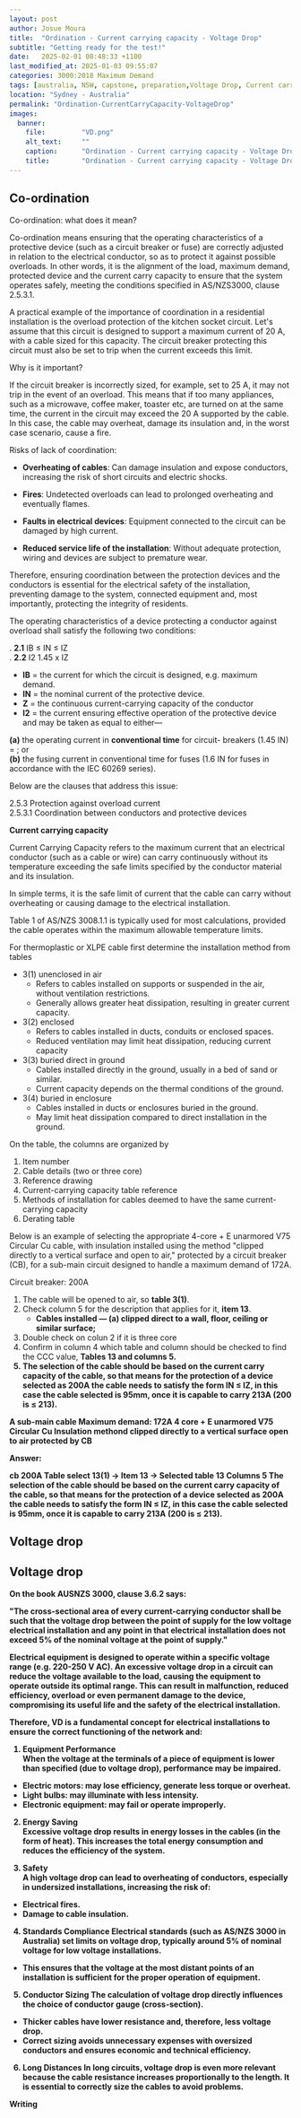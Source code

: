 ```yaml
---
layout: post
author: Josue Moura
title:  "Ordination - Current carrying capacity - Voltage Drop"
subtitle: "Getting ready for the test!"
date:   2025-02-01 08:48:33 +1100
last_modified_at: 2025-01-03 09:55:07
categories: 3000:2018 Maximum Demand
tags: [australia, NSW, capstone, preparation,Voltage Drop, Current carrying capacity, Ordination]
location: "Sydney - Australia"
permalink: "Ordination-CurrentCarryCapacity-VoltageDrop"
images:
  banner:
    file:         "VD.png"
    alt_text:     ""
    caption:      "Ordination - Current carrying capacity - Voltage Drop"
    title:        "Ordination - Current carrying capacity - Voltage Drop"
---
```

<link href="https://cdnjs.cloudflare.com/ajax/libs/font-awesome/6.0.0-beta3/css/all.min.css" rel="stylesheet">
<style>

  .iconImage {
      font-size: 40px; /* Tamanho do ícone */
    }

    /* Sentence container */
    .mxiImgInteraction {
      position: relative;
      display: inline-block;
      cursor: pointer;
    }

    /* Image initially hidden */
    .mxiImgInteraction img {
      display: none;
      position: absolute;
      top: 100%; /* Show below the phrase */
      left: 0;
      width: 400px; /* Show the size */
      border: 1px solid #ccc;
      background: #fff;
      padding: 5px;
      box-shadow: 0 4px 8px rgba(0, 0, 0, 0.2);
    }

    /* Display image on mouseover */
    .mxiImgInteraction:hover img {
      display: block;
    }

    /* Media query for small screens (mobile and tablet) */
@media (max-width: 768px) {
  .mxiImgInteraction img {
    position: fixed; /* Fix the position relative to the viewport */
    top: 50%; /* Center vertically */
    left: 50%; /* Center horizontally */
    transform: translate(-50%, -50%); /* Adjust position */
    width: 90%; /* Adjust size to fit smaller screens */
    max-width: 400px; /* Prevent the image from being too large */
    z-index: 1000; /* Ensure it appears on top of other elements */
  }
}


.circle {
    display: inline-block;
    padding: 10px;
    border: 2px solid red;
    border-radius: 50%;
    text-align: center;
    white-space: nowrap;
    color: red;
    position: relative;
  }

  .circle:hover::after {
    content: '≤ 63A one hour \A >63A two hours'; 
    white-space: pre;
    position: absolute;
    bottom: 150%;
    left: 50%;
    transform: translateX(-50%);
    background-color: black;
    color: white; 
    padding: 5px;
    border-radius: 5px;
    font-size: 12px;
    opacity: 0;
    transition: opacity 0.3s ease;
    opacity: 1;
  }

  .circle:hover::before {
    content: '';
    position: absolute;
    bottom: 120%;
    left: 50%;
    transform: translateX(-50%);
    border-width: 5px;
    border-style: solid;
    border-color: black transparent transparent transparent;
    opacity: 1; 
  }

  /* CB */
  .circleCB {
    display: inline-block;
    padding: 10px;
    border: 2px solid blue;
    border-radius: 50%;
    text-align: center;
    white-space: nowrap;
    color: red;
    position: relative;
  }

  .circleCB:hover::after {
    content: url('assets/images/capstone/Co-o_CCC_VD/form.png'); 
    white-space: pre;
    position: absolute;
    bottom: 150%;
    left: 50%;
    transform: translateX(-50%);
    color: white; 
    padding: 5px;
    border-radius: 5px;
    font-size: 12px;
    opacity: 0;
    transition: opacity 0.3s ease;
    opacity: 1;
  }

  @media (max-width: 768px) {
    .circleCB:hover::after {
        position: fixed; 
        top: 50%; 
        left: 50%;
        transform: translate(-50%, -50%); 
        width: 90%;
        max-width: 400px; 
        z-index: 1000; 
    }
}

  .circleCB:hover::before {
    content: '';
    position: absolute;
    bottom: 120%;
    left: 50%;
    transform: translateX(-50%);
    border-width: 5px;
    border-style: solid;
    border-color: black transparent transparent transparent;
    opacity: 1; 
  }

  /* Fuse */
  .circleFuse {
    display: inline-block;
    padding: 10px;
    border: 2px solid blue;
    border-radius: 50%;
    text-align: center;
    white-space: nowrap;
    color: red;
    position: relative;
  }

  .circleFuse:hover::after {
    content: url('assets/images/capstone/Co-o_CCC_VD/form2.png'); 
    white-space: pre;
    position: absolute;
    bottom: 150%;
    left: 50%;
    transform: translateX(-50%);
    color: white; 
    padding: 5px;
    border-radius: 5px;
    font-size: 12px;
    opacity: 0;
    transition: opacity 0.3s ease;
    opacity: 1;
  }

  @media (max-width: 768px) {
    .circleFuse:hover::after {
        position: fixed; 
        top: 50%; 
        left: 50%;
        transform: translate(-50%, -50%); 
        width: 90%;
        max-width: 400px; 
        z-index: 1000; 
    }
  }

  .circleFuse:hover::before {
    content: '';
    position: absolute;
    bottom: 120%;
    left: 50%;
    transform: translateX(-50%);
    border-width: 5px;
    border-style: solid;
    border-color: black transparent transparent transparent;
    opacity: 1; 
  }

  /* Table 1 */
  .circleT1 {
      display: inline-block;
      padding: 10px;
      border: 2px solid blue;
      border-radius: 50%;
      text-align: center;
      white-space: nowrap;
      color: red;
      position: relative;
      cursor: pointer;
    }

    .circleT1:hover::after {
      content: '';
      position: fixed;
      top: 50%;
      left: 50%;
      transform: translate(-50%, -50%);
      width: 90%; 
      max-width: 400px; 
      aspect-ratio: 1 / 1; 
      background-image: url('assets/images/capstone/Co-o_CCC_VD/t1.png'); 
      background-size: contain; 
      background-repeat: no-repeat; 
      background-position: center; 
      z-index: 1000;
      opacity: 1;
      transition: opacity 0.3s ease;
      pointer-events: none;
    }

    .circleT1:hover::before {
      content: '';
      position: fixed; 
      top: 50%; 
      left: 50%;
      transform: translate(-50%, -50%);
      border-width: 10px;
      border-style: solid;
      border-color: black transparent transparent transparent;
      opacity: 1; 
      z-index: 1001; 
      pointer-events: none;
    }

    @media (max-width: 768px) {
      .circleT1:hover::after {
        width: 80%; 
        max-width: 300px; 
        aspect-ratio: 1 / 1; 
        background-size: contain;
        background-position: center;
      }

      .circleT1:hover::before {
        position: fixed; 
        top: 50%; 
        left: 50%;
        transform: translate(-50%, -50%);
        border-width: 10px;
        border-style: solid;
        border-color: black transparent transparent transparent;
        opacity: 1; 
        z-index: 1001; 
      }
    }

/* temp */

    .typing {
      font-size: 24px;
      font-weight: bold;
      color: #333;
    }

    .dots::after {
      content: "";
      display: inline-block;
      animation: dots 1.5s steps(4, end) infinite;
    }

    @keyframes dots {
      0% {
        content: "";
      }
      25% {
        content: ".";
      }
      50% {
        content: "..";
      }
      75% {
        content: "...";
      }
      100% {
        content: "";
      }
    }
/* temp */
  </style>

<h2>Co-ordination</h2>

Co-ordination: what does it mean?

Co-ordination means ensuring that the operating characteristics of a protective device (such as a circuit breaker or fuse) are correctly adjusted in relation to the electrical conductor, so as to protect it against possible overloads. In other words, it is the alignment of the load, maximum demand, protected device and the current carry capacity to ensure that the system operates safely, meeting the conditions specified in AS/NZS3000, clause 2.5.3.1.


A practical example of the importance of coordination in a residential installation is the overload protection of the kitchen socket circuit. Let's assume that this circuit is designed to support a maximum current of 20 A, with a cable sized for this capacity. The circuit breaker protecting this circuit must also be set to trip when the current exceeds this limit.

Why is it important?

If the circuit breaker is incorrectly sized, for example, set to 25 A, it may not trip in the event of an overload. This means that if too many appliances, such as a microwave, coffee maker, toaster etc, are turned on at the same time, the current in the circuit may exceed the 20 A supported by the cable. In this case, the cable may overheat, damage its insulation and, in the worst case scenario, cause a fire.

Risks of lack of coordination:

- <b>Overheating of cables</b>: Can damage insulation and expose conductors, increasing the risk of short circuits and electric shocks.

- <b>Fires</b>: Undetected overloads can lead to prolonged overheating and eventually flames.

- <b>Faults in electrical devices</b>: Equipment connected to the circuit can be damaged by high current.

- <b>Reduced service life of the installation</b>: Without adequate protection, wiring and devices are subject to premature wear.

Therefore, ensuring coordination between the protection devices and the conductors is essential for the electrical safety of the installation, preventing damage to the system, connected equipment and, most importantly, protecting the integrity of residents.

The operating characteristics of a device protecting a conductor against overload shall satisfy the following two conditions: 

. <b>2.1</b>   IB ≤ IN ≤ IZ  
. <b>2.2</b>   I2 1.45 x IZ 

-  <b>IB</b> = the current for which the circuit is designed, e.g. maximum demand. <span class="mxiImgInteraction"><i class="fas fa-solid fa-image iconExclamation" aria-hidden="true"></i><img src="assets/images/capstone/Co-o_CCC_VD/vdimg.png" alt="Imagem de exemplo"></span>  
-  <b>IN</b> = the nominal current of the protective device. <span class="mxiImgInteraction"><i class="fas fa-solid fa-image iconExclamation" aria-hidden="true"></i><img src="assets/images/capstone/Co-o_CCC_VD/pDevices.jpg" alt="Imagem de exemplo"></span>  
-  <b>Z</b> = the continuous current-carrying capacity of the conductor
<span class="mxiImgInteraction"><i class="fas fa-solid fa-image iconExclamation" aria-hidden="true"></i><img src="assets/images/capstone/Co-o_CCC_VD/cable.jpg" alt="Imagem de exemplo"></span>  
-  <b>I2</b> = the current ensuring effective operation of the protective device and may be taken as equal to either—  

<b>(a)</b> the operating current in <span class="circle"><b> conventional time</b></span> for <span class="circleCB">circuit- breakers</span> (1.45 IN) = ; or  
<b>(b)</b> the fusing current in conventional time for <span class="circleFuse">fuses</span> (1.6 IN for fuses in accordance with the IEC 60269 series).

Below are the clauses that address this issue:

2.5.3 Protection against overload current  
2.5.3.1 Coordination between conductors and protective devices 

**Current carrying capacity**

Current Carrying Capacity refers to the maximum current that an electrical conductor (such as a cable or wire) can carry continuously without its temperature exceeding the safe limits specified by the conductor material and its insulation.

In simple terms, it is the safe limit of current that the cable can carry without overheating or causing damage to the electrical installation.

<span class="circleT1">Table 1</span> of AS/NZS 3008.1.1 is typically used for most calculations, provided the cable operates within the maximum allowable temperature limits.

For thermoplastic or XLPE cable first determine the installation method from tables

- 3(1) unenclosed in air
  - Refers to cables installed on supports or suspended in the air, without ventilation restrictions.
  - Generally allows greater heat dissipation, resulting in greater current capacity.
- 3(2) enclosed
  - Refers to cables installed in ducts, conduits or enclosed spaces.
  - Reduced ventilation may limit heat dissipation, reducing current capacity
- 3(3) buried direct in ground
  - Cables installed directly in the ground, usually in a bed of sand or similar.
  - Current capacity depends on the thermal conditions of the ground.
- 3(4) buried in enclosure
  - Cables installed in ducts or enclosures buried in the ground.
  - May limit heat dissipation compared to direct installation in the ground.

On the table, the columns are organized by

1. Item number  
2. Cable details (two or three core)  
3. Reference drawing  
4. Current-carrying capacity table reference  
5. Methods of installation for cables deemed to have the same current-carrying capacity  
6. Derating table  


Below is an example of selecting the appropriate 4-core + E unarmored V75 Circular Cu cable, with insulation installed using the method "clipped directly to a vertical surface and open to air," protected by a circuit breaker (CB), for a sub-main circuit designed to handle a maximum demand of 172A.

Circuit breaker: 200A  

1. The cable will be opened to air, so <b> table  3(1)</b>.  
2. Check column 5 for the description that applies for it, <b> item 13</b>.    
    - <b>Cables installed — (a) clipped direct to a wall, floor, ceiling or similar surface;</b>
3. Double check on colun 2 if it is three core  
4. Confirm in column 4 which table and column should be checked to find the CCC value, <b> Tables 13 and columns 5.  
5. The selection of the cable should be based on the current carry capacity of the cable, so that means for the protection of a device selected as 200A the cable needs to satisfy the form IN ≤ IZ, in this case the cable selected is 95mm, once it is capable to carry 213A (200 is ≤ 213).  

A sub-main cable
Maximum demand: 172A
4 core + E unarmored V75 Circular Cu
Insulation methond clipped directly to a vertical surface open to air protected by CB


Answer:

cb 200A
Table select 13(1) -> Item 13 -> Selected table 13 Columns 5
The selection of the cable should be based on the current carry capacity of the cable, so that means for the protection of a device selected as 200A the cable needs to satisfy the form IN ≤ IZ, in this case the cable selected is 95mm, once it is capable to carry 213A (200 is ≤ 213).

<h2>Voltage drop</h2>

<h2>Voltage drop</h2>

On the book AUSNZS 3000, clause 3.6.2 says:

"The cross-sectional area of every current-carrying conductor shall be such that the voltage drop between the point of supply for the low voltage electrical installation and any point in that electrical installation does not exceed 5% of the nominal voltage at the point of supply."

Electrical equipment is designed to operate within a specific voltage range (e.g. 220-250 V AC). An excessive voltage drop in a circuit can reduce the voltage available to the load, causing the equipment to operate outside its optimal range. This can result in malfunction, reduced efficiency, overload or even permanent damage to the device, compromising its useful life and the safety of the electrical installation.

Therefore, VD is a fundamental concept for electrical installations to ensure the correct functioning of the network and:

1. Equipment Performance  
When the voltage at the terminals of a piece of equipment is lower than specified (due to voltage drop), performance may be impaired.  
  - Electric motors: may lose efficiency, generate less torque or overheat.  
  - Light bulbs: may illuminate with less intensity.  
  - Electronic equipment: may fail or operate improperly.  

2. Energy Saving  
Excessive voltage drop results in energy losses in the cables (in the form of heat). This increases the total energy consumption and reduces the efficiency of the system.

3. Safety  
A high voltage drop can lead to overheating of conductors, especially in undersized installations, increasing the risk of:  
  - Electrical fires.  
  - Damage to cable insulation.  

4. Standards Compliance
Electrical standards (such as AS/NZS 3000 in Australia) set limits on voltage drop, typically around 5% of nominal voltage for low voltage installations.
  - This ensures that the voltage at the most distant points of an installation is sufficient for the proper operation of equipment.  

5. Conductor Sizing
The calculation of voltage drop directly influences the choice of conductor gauge (cross-section).
  - Thicker cables have lower resistance and, therefore, less voltage drop.
  - Correct sizing avoids unnecessary expenses with oversized conductors and ensures economic and technical efficiency.

6. Long Distances
In long circuits, voltage drop is even more relevant because the cable resistance increases proportionally to the length. It is essential to correctly size the cables to avoid problems.


<div class="typing">
    Writing<span class="dots"></span>
</div>